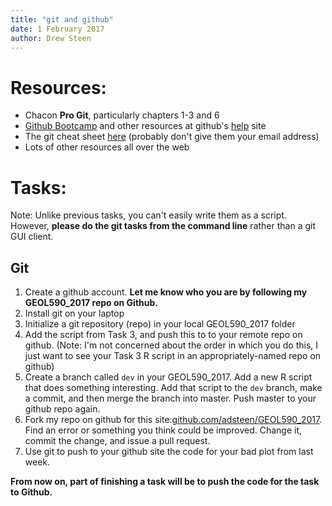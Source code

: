 ```yaml
---
title: "git and github"
date: 1 February 2017
author: Drew Steen
---
```


# Resources:
* Chacon **Pro Git**, particularly chapters 1-3 and 6
* [Github Bootcamp](https://help.github.com/categories/bootcamp/) and other resources at github's [help](https://help.github.com/) site
* The git cheat sheet [here](https://www.git-tower.com/blog/git-cheat-sheet/) (probably don't give them your email address)
* Lots of other resources all over the web

# Tasks:
Note: Unlike previous tasks, you can't easily write them as a script. However, **please do the git tasks from the command line** rather than a git GUI client.

## Git
1. Create a github account. **Let me know who you are by following my GEOL590_2017 repo on Github.** 
2. Install git on your laptop
3. Initialize a git repository (repo) in your local GEOL590_2017 folder
4. Add the script from Task 3, and push this to to your remote repo on github. (Note: I'm not concerned about the order in which you do this, I just want to see your Task 3 R script in an appropriately-named repo on github)
5. Create a branch called `dev` in your GEOL590_2017. Add a new R script that does something interesting. Add that script to the `dev` branch, make a commit, and then merge the branch into master. Push master to your github repo again.
6. Fork my repo on github for this site:[github.com/adsteen/GEOL590_2017](github.com/adsteen/GEOL590_2017). Find an error or something you think could be improved. Change it, commit the change, and issue a pull request.
7. Use git to push to your github site the code for your bad plot from last week.

**From now on, part of finishing a task will be to push the code for the task to Github.**


